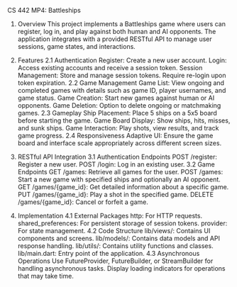 CS 442 MP4: Battleships
1. Overview
This project implements a Battleships game where users can register, log in, and play against both human and AI opponents. The application integrates with a provided RESTful API to manage user sessions, game states, and interactions.

2. Features
2.1 Authentication
Register: Create a new user account.
Login: Access existing accounts and receive a session token.
Session Management: Store and manage session tokens. Require re-login upon token expiration.
2.2 Game Management
Game List: View ongoing and completed games with details such as game ID, player usernames, and game status.
Game Creation: Start new games against human or AI opponents.
Game Deletion: Option to delete ongoing or matchmaking games.
2.3 Gameplay
Ship Placement: Place 5 ships on a 5x5 board before starting the game.
Game Board Display: Show ships, hits, misses, and sunk ships.
Game Interaction: Play shots, view results, and track game progress.
2.4 Responsiveness
Adaptive UI: Ensure the game board and interface scale appropriately across different screen sizes.
3. RESTful API Integration
3.1 Authentication Endpoints
POST /register: Register a new user.
POST /login: Log in an existing user.
3.2 Game Endpoints
GET /games: Retrieve all games for the user.
POST /games: Start a new game with specified ships and optionally an AI opponent.
GET /games/{game_id}: Get detailed information about a specific game.
PUT /games/{game_id}: Play a shot in the specified game.
DELETE /games/{game_id}: Cancel or forfeit a game.
4. Implementation
4.1 External Packages
http: For HTTP requests.
shared_preferences: For persistent storage of session tokens.
provider: For state management.
4.2 Code Structure
lib/views/: Contains UI components and screens.
lib/models/: Contains data models and API response handling.
lib/utils/: Contains utility functions and classes.
lib/main.dart: Entry point of the application.
4.3 Asynchronous Operations
Use FutureProvider, FutureBuilder, or StreamBuilder for handling asynchronous tasks.
Display loading indicators for operations that may take time.
